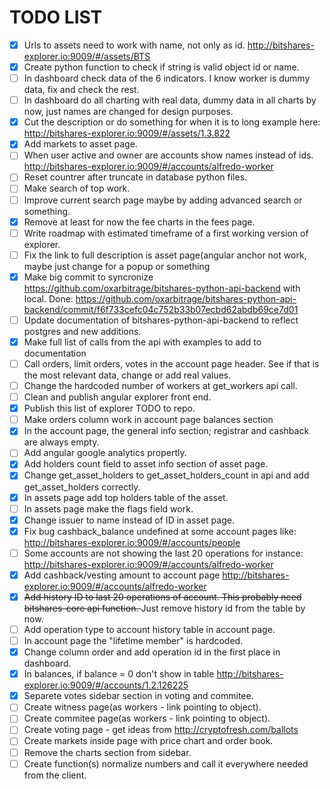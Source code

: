 # TODO LIST

- [x] Urls to assets need to work with name, not only as id. http://bitshares-explorer.io:9009/#/assets/BTS 
- [x] Create python function to check if string is valid object id or name.
- [ ] In dashboard check data of the 6 indicators. I know worker is dummy data, fix and check the rest.
- [ ] In dashboard do all charting with real data, dummy data in all charts by now, just names are changed for design purposes.
- [x] Cut the description or do something for when it is to long example here: http://bitshares-explorer.io:9009/#/assets/1.3.822
- [x] Add markets to asset page.
- [ ] When user active and owner are accounts show names instead of ids. http://bitshares-explorer.io:9009/#/accounts/alfredo-worker
- [ ] Reset countrer after truncate in database python files.
- [ ] Make search of top work.
- [ ] Improve current search page maybe by adding advanced search or something.
- [x] Remove at least for now the fee charts in the fees page.
- [ ] Write roadmap with estimated timeframe of a first working version of explorer.
- [ ] Fix the link to full description is asset page(angular anchor not work, maybe just change for a popup or something
- [x] Make big commit to syncronize https://github.com/oxarbitrage/bitshares-python-api-backend with local. Done: https://github.com/oxarbitrage/bitshares-python-api-backend/commit/f6f733cefc04c752b33b07ecbd62abdb69ce7d01
- [ ] Update documentation of bitshares-python-api-backend to reflect postgres and new additions. 
- [x] Make full list of calls from the api with examples to add to documentation
- [ ] Call orders, limit orders, votes in the account page header. See if that is the most relevant data, change or add real values.
- [ ] Change the hardcoded number of workers at get_workers api call.
- [ ] Clean and publish angular explorer front end.
- [x] Publish this list of explorer TODO to repo.
- [ ] Make orders column work in account page balances section
- [x] In the account page, the general info section; registrar and cashback are always empty.
- [ ] Add angular google analytics propertly.
- [x] Add holders count field to asset info section of asset page.
- [x] Change get_asset_holders to get_asset_holders_count in api and add get_asset_holders correctly.
- [x] In assets page add top holders table of the asset.
- [ ] In assets page make the flags field work.
- [x] Change issuer to name instead of ID in asset page.
- [x] Fix bug cashback_balance undefined at some account pages like: http://bitshares-explorer.io:9009/#/accounts/people
- [ ] Some accounts are not showing the last 20 operations for instance: http://bitshares-explorer.io:9009/#/accounts/alfredo-worker
- [x] Add cashback/vesting amount to account page http://bitshares-explorer.io:9009/#/accounts/alfredo-worker
- [x] <s>Add history ID to last 20 operations of account. This probably need bitshares-core api function. </s> Just remove history id from the table by now.
- [ ] Add operation type to account history table in account page.
- [ ] In account page the "lifetime member" is hardcoded.
- [x] Change column order and add operation id in the first place in dashboard.
- [x] In balances, if balance = 0 don't show in table http://bitshares-explorer.io:9009/#/accounts/1.2.126225
- [x] Separete votes sidebar section in voting and commitee.
- [ ] Create witness page(as workers - link pointing to object).
- [ ] Create commitee page(as workers - link pointing to object).
- [ ] Create voting page - get ideas from http://cryptofresh.com/ballots
- [ ] Create markets inside page with price chart and order book.
- [ ] Remove the charts section from sidebar.
- [ ] Create function(s) normalize numbers and call it everywhere needed from the client.
